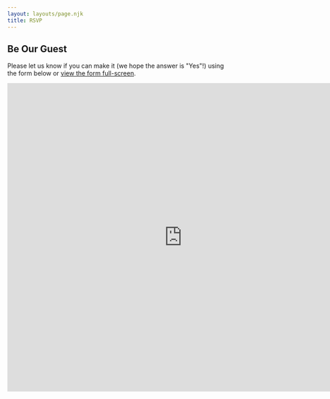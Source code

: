 ```yaml
---
layout: layouts/page.njk
title: RSVP
---
```

## Be Our Guest

Please let us know if you can make it (we hope the answer is "Yes"!) using the form below or [view the form full-screen](https://docs.google.com/forms/d/e/1FAIpQLSfLMFF9GdSzBmjdFTREMziNwQ79sxCfAG6HXTxNXDOLo2Vv2Q/viewform).

<iframe class="width-full" src="https://docs.google.com/forms/d/e/1FAIpQLSfLMFF9GdSzBmjdFTREMziNwQ79sxCfAG6HXTxNXDOLo2Vv2Q/viewform?embedded=true" width="792" height="700" frameborder="0" marginheight="0" marginwidth="0">Loading…</iframe>
